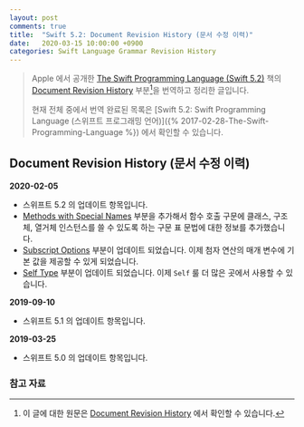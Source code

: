 ```yaml
---
layout: post
comments: true
title:  "Swift 5.2: Document Revision History (문서 수정 이력)"
date:   2020-03-15 10:00:00 +0900
categories: Swift Language Grammar Revision History
---
```


> Apple 에서 공개한 [The Swift Programming Language (Swift 5.2)](https://docs.swift.org/swift-book/) 책의 [Document Revision History](https://docs.swift.org/swift-book/RevisionHistory/RevisionHistory.html) 부분[^Revision-History]을 번역하고 정리한 글입니다.
>
> 현재 전체 중에서 번역 완료된 목록은 [Swift 5.2: Swift Programming Language (스위프트 프로그래밍 언어)]({% 2017-02-28-The-Swift-Programming-Language %}) 에서 확인할 수 있습니다.

## Document Revision History (문서 수정 이력)

**2020-02-05**

* 스위프트 5.2 의 업데이트 항목입니다.
* [Methods with Special Names]() 부분을 추가해서 함수 호출 구문에 클래스, 구조체, 열거체 인스턴스를 쓸 수 있도록 하는 구문 표 문법에 대한 정보를 추가했습니다.
* [Subscript Options]() 부분이 업데이트 되었습니다. 이제 첨자 연산의 매개 변수에 기본 값을 제공할 수 있게 되었습니다.
* [Self Type](http://xho95.github.io/swift/language/grammar/self/type/2020/02/20/Self-Type.html) 부분이 업데이트 되었습니다. 이제 `Self` 룰 더 많은 곳에서 사용할 수 있습니다.

**2019-09-10**

* 스위프트 5.1 의 업데이트 항목입니다.

**2019-03-25**

* 스위프트 5.0 의 업데이트 항목입니다.

### 참고 자료

[^Revision-History]: 이 글에 대한 원문은 [Document Revision History](https://docs.swift.org/swift-book/RevisionHistory/RevisionHistory.html) 에서 확인할 수 있습니다.
